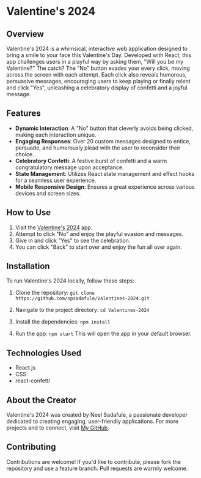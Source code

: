 # Valentine's 2024

## Overview

Valentine's 2024 is a whimsical, interactive web application designed to bring a smile to your face this Valentine's Day. Developed with React, this app challenges users in a playful way by asking them, "Will you be my Valentine?" The catch? The "No" button evades your every click, moving across the screen with each attempt. Each click also reveals humorous, persuasive messages, encouraging users to keep playing or finally relent and click "Yes", unleashing a celebratory display of confetti and a joyful message.

## Features

- **Dynamic Interaction**: A "No" button that cleverly avoids being clicked, making each interaction unique.
- **Engaging Responses**: Over 20 custom messages designed to entice, persuade, and humorously plead with the user to reconsider their choice.
- **Celebratory Confetti**: A festive burst of confetti and a warm congratulatory message upon acceptance.
- **State Management**: Utilizes React state management and effect hooks for a seamless user experience.
- **Mobile Responsive Design**: Ensures a great experience across various devices and screen sizes.

## How to Use

1. Visit the [Valentine's 2024](https://valentines-2024-iota.vercel.app/) app.
2. Attempt to click "No" and enjoy the playful evasion and messages.
3. Give in and click "Yes" to see the celebration.
4. You can click "Back" to start over and enjoy the fun all over again.

## Installation

To run Valentine's 2024 locally, follow these steps:

1. Clone the repository:
```git clone https://github.com/npsadafule/Valentines-2024.git```

2. Navigate to the project directory:
```cd Valentines-2024```
3. Install the dependencies: 
```npm install```
4. Run the app:
```npm start```
This will open the app in your default browser.

## Technologies Used

- React.js
- CSS
- react-confetti

## About the Creator

Valentine's 2024 was created by Neel Sadafule, a passionate developer dedicated to creating engaging, user-friendly applications. For more projects and to connect, visit [My GitHub](https://github.com/npsadafule).

## Contributing

Contributions are welcome! If you'd like to contribute, please fork the repository and use a feature branch. Pull requests are warmly welcome.
